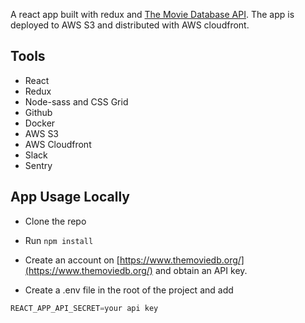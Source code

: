 A react app built with redux and [The Movie Database API](https://developers.themoviedb.org/3/getting-started/introduction). The app is deployed to AWS S3 and distributed with AWS cloudfront.

## Tools

* React
* Redux
* Node-sass and CSS Grid
* Github
* Docker
* AWS S3
* AWS Cloudfront
* Slack
* Sentry

## App Usage Locally

* Clone the repo

* Run `npm install`

* Create an account on [https://www.themoviedb.org/](https://www.themoviedb.org/) and obtain an API key.

* Create a .env file in the root of the project and add
```js
REACT_APP_API_SECRET=your api key
```
